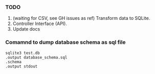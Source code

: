 ### TODO

1. (waiting for CSV, see GH issues as ref) Transform data to SQLite.
2. Controller Interface (API).
3. Update docs

### Comamnd to dump database schema as sql file

```
sqlite3 test.db
.output database_schema.sql
.schema
.output stdout
```
